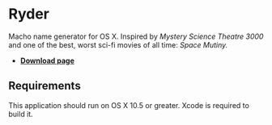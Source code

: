 Ryder
=====

Macho name generator for OS X. Inspired by _Mystery Science Theatre 3000_ and
one of the best, worst sci-fi movies of all time: _Space Mutiny._

* __[Download page](http://inky.github.com/ryder/)__


Requirements
------------

This application should run on OS X 10.5 or greater. Xcode is required to
build it.
